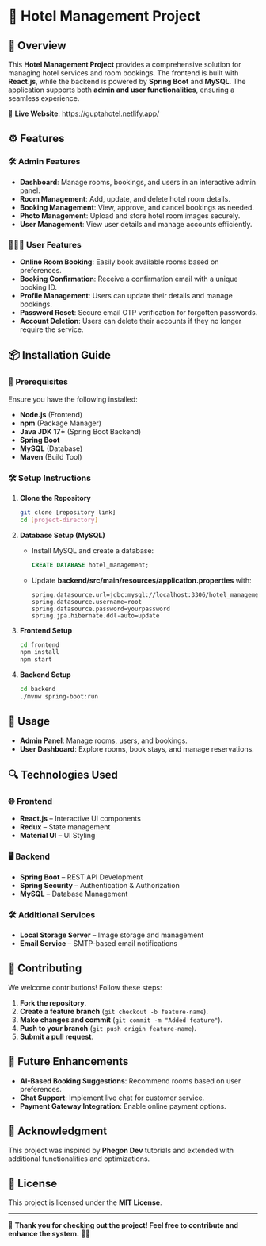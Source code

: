 # 🏨 Hotel Management Project

## 🌟 Overview

This **Hotel Management Project** provides a comprehensive solution for managing hotel services and room bookings. The frontend is built with **React.js**, while the backend is powered by **Spring Boot** and **MySQL**. The application supports both **admin and user functionalities**, ensuring a seamless experience.

🔗 **Live Website**: https://guptahotel.netlify.app/

## ⚙️ Features

### 🛠️ Admin Features

- **Dashboard**: Manage rooms, bookings, and users in an interactive admin panel.
- **Room Management**: Add, update, and delete hotel room details.
- **Booking Management**: View, approve, and cancel bookings as needed.
- **Photo Management**: Upload and store hotel room images securely.
- **User Management**: View user details and manage accounts efficiently.

### 🧑‍🤝‍🧑 User Features

- **Online Room Booking**: Easily book available rooms based on preferences.
- **Booking Confirmation**: Receive a confirmation email with a unique booking ID.
- **Profile Management**: Users can update their details and manage bookings.
- **Password Reset**: Secure email OTP verification for forgotten passwords.
- **Account Deletion**: Users can delete their accounts if they no longer require the service.

## 📦 Installation Guide

### 🔧 Prerequisites

Ensure you have the following installed:

- **Node.js** (Frontend)
- **npm** (Package Manager)
- **Java JDK 17+** (Spring Boot Backend)
- **Spring Boot**
- **MySQL** (Database)
- **Maven** (Build Tool)

### 🛠️ Setup Instructions

1. **Clone the Repository**
   ```bash
   git clone [repository link]
   cd [project-directory]
   ```

2. **Database Setup (MySQL)**
   - Install MySQL and create a database:
     ```sql
     CREATE DATABASE hotel_management;
     ```
   - Update **backend/src/main/resources/application.properties** with:
     ```properties
     spring.datasource.url=jdbc:mysql://localhost:3306/hotel_management
     spring.datasource.username=root
     spring.datasource.password=yourpassword
     spring.jpa.hibernate.ddl-auto=update
     ```

3. **Frontend Setup**
   ```bash
   cd frontend
   npm install
   npm start
   ```

4. **Backend Setup**
   ```bash
   cd backend
   ./mvnw spring-boot:run
   ```

## 🚀 Usage

- **Admin Panel**: Manage rooms, users, and bookings.
- **User Dashboard**: Explore rooms, book stays, and manage reservations.

## 🔍 Technologies Used

### 🌐 Frontend
- **React.js** – Interactive UI components
- **Redux** – State management
- **Material UI** – UI Styling

### 🖥️ Backend
- **Spring Boot** – REST API Development
- **Spring Security** – Authentication & Authorization
- **MySQL** – Database Management

### 🛠️ Additional Services
- **Local Storage Server** – Image storage and management
- **Email Service** – SMTP-based email notifications

## 🤝 Contributing

We welcome contributions! Follow these steps:

1. **Fork the repository**.
2. **Create a feature branch** (`git checkout -b feature-name`).
3. **Make changes and commit** (`git commit -m "Added feature"`).
4. **Push to your branch** (`git push origin feature-name`).
5. **Submit a pull request**.

## 🌱 Future Enhancements

- **AI-Based Booking Suggestions**: Recommend rooms based on user preferences.
- **Chat Support**: Implement live chat for customer service.
- **Payment Gateway Integration**: Enable online payment options.

## 🙏 Acknowledgment

This project was inspired by **Phegon Dev** tutorials and extended with additional functionalities and optimizations.

## 📄 License

This project is licensed under the **MIT License**.

---

🚀 **Thank you for checking out the project! Feel free to contribute and enhance the system.** 🏨✨

